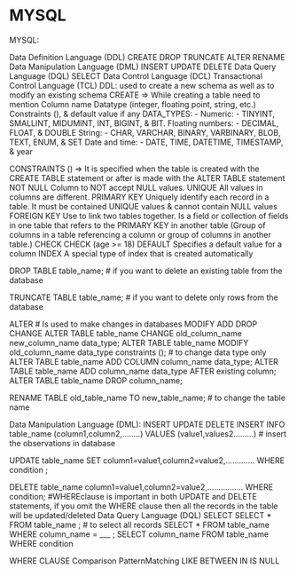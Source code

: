 # MYSQL
  MYSQL:

Data Definition Language (DDL)
CREATE		DROP	TRUNCATE	ALTER	RENAME
Data Manipulation Language (DML)
INSERT		UPDATE		DELETE
Data Query Language (DQL)
SELECT
Data Control Language (DCL)
Transactional Control Language (TCL)
DDL: used to create a new schema as well as to modify an existing schema
CREATE => While creating a table need to mention
Column name 
Datatype (integer, floating point, string, etc.)
Constraints (), & default value if any
DATA_TYPES: -
Numeric: - TINYINT, SMALLINT, MIDUMINT, INT, BIGINT, & BIT.
Floating numbers: - DECIMAL, FLOAT, & DOUBLE
String: - CHAR, VARCHAR, BINARY, VARBINARY, BLOB, TEXT, ENUM, & SET
Date and time: - DATE, TIME, DATETIME, TIMESTAMP, & year

CONSTRAINTS () =>  It is specified when the table is created with the CREATE TABLE statement or after is made with the ALTER TABLE statement								 
NOT NULL
Column to NOT accept NULL values.
UNIQUE
All values in columns are different.
PRIMARY KEY
Uniquely identify each record in a table.
It must be contained UNIQUE values & cannot contain NULL values
FOREIGN KEY
Use to link two tables together.
Is a field or collection of fields in one table that refers to the PRIMARY KEY in another table
(Group of columns in a table referencing a column or group of columns in another table.)
CHECK
CHECK (age >= 18)
DEFAULT
Specifies a default value for a column
INDEX
A special type of index that is created automatically





DROP TABLE table_name;      # if you want to delete an existing table from the database  

TRUNCATE TABLE table_name;  # if you want to delete only rows from the database

ALTER   # Is used to make changes in databases
MODIFY 	ADD 		DROP 		CHANGE
ALTER TABLE  table_name CHANGE old_column_name new_column_name data_type;
ALTER TABLE  table_name MODIFY old_column_name data_type constraints (); #  to change data type only
ALTER TABLE table_name ADD COLUMN column_name data_type;
ALTER TABLE table_name ADD column_name data_type AFTER existing column;
ALTER TABLE table_name DROP column_name;

RENAME TABLE old_table_name TO new_table_name;   # to change the table name 

Data Manipulation Language (DML):
INSERT 		UPDATE 	DELETE
INSERT INFO table_name  (column1,column2,........)
		VALUES (value1,values2………) # insert the observations in database


UPDATE table_name SET column1=value1,column2=value2,.............
				WHERE condition ;



DELETE table_name column1=value1,column2=value2,................
		WHERE condition;
#WHEREclause is important in both UPDATE and DELETE statements, if you omit the WHERE clause then all the records in the table will be updated/deleted
Data Query Language (DQL)
SELECT 
SELECT * FROM table_name ;  # to select all records
SELECT * FROM table_name WHERE column_name =  ___ ;
SELECT column_name FROM table_name WHERE condition




WHERE CLAUSE
	Comparison 	PatternMatching 	LIKE 	BETWEEN 	IN 	IS NULL







